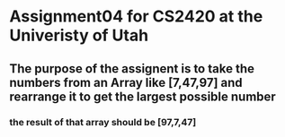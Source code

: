 # Assignment04 for CS2420 at the Univeristy of Utah
## The purpose of the assignent is to take the numbers from an Array like [7,47,97] and rearrange it to get the largest possible number
### the result of that array should be [97,7,47]
